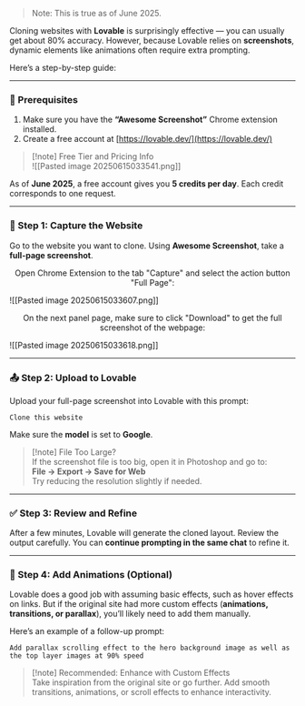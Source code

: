 > Note: This is true as of June 2025. 
 
Cloning websites with **Lovable** is surprisingly effective — you can usually get about 80% accuracy. However, because Lovable relies on **screenshots**, dynamic elements like animations often require extra prompting.

Here’s a step-by-step guide:

---

### 🧰 Prerequisites

1. Make sure you have the **“Awesome Screenshot”** Chrome extension installed.
2. Create a free account at [https://lovable.dev/](https://lovable.dev/)

> [!note] Free Tier and Pricing Info  
> ![[Pasted image 20250615033541.png]]

As of **June 2025**, a free account gives you **5 credits per day**. Each credit corresponds to one request.

---

### 📸 Step 1: Capture the Website

Go to the website you want to clone. Using **Awesome Screenshot**, take a **full-page screenshot**.

<center>Open Chrome Extension to the tab "Capture" and select the action button "Full Page":</center>


![[Pasted image 20250615033607.png]]  
<center>On the next panel page, make sure to click "Download" to get the full screenshot of the webpage:</center>

![[Pasted image 20250615033618.png]]

---

### 📤 Step 2: Upload to Lovable

Upload your full-page screenshot into Lovable with this prompt:

```
Clone this website
```

Make sure the **model** is set to **Google**.

> [!note] File Too Large?  
> If the screenshot file is too big, open it in Photoshop and go to:  
> **File → Export → Save for Web**  
> Try reducing the resolution slightly if needed.

---

### ✅ Step 3: Review and Refine

After a few minutes, Lovable will generate the cloned layout. Review the output carefully. You can **continue prompting in the same chat** to refine it.

---

### 🎨 Step 4: Add Animations (Optional)

Lovable does a good job with assuming basic effects, such as hover effects on links. But if the original site had more custom effects (**animations, transitions, or parallax**), you’ll likely need to add them manually.

Here’s an example of a follow-up prompt:

```
Add parallax scrolling effect to the hero background image as well as the top layer images at 90% speed
```

> [!note] Recommended: Enhance with Custom Effects  
> Take inspiration from the original site or go further. Add smooth transitions, animations, or scroll effects to enhance interactivity.


